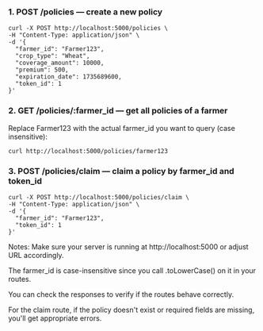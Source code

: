 ### 1. POST /policies — create a new policy

```
curl -X POST http://localhost:5000/policies \
-H "Content-Type: application/json" \
-d '{
  "farmer_id": "Farmer123",
  "crop_type": "Wheat",
  "coverage_amount": 10000,
  "premium": 500,
  "expiration_date": 1735689600,
  "token_id": 1
}'
```

### 2. GET /policies/:farmer_id — get all policies of a farmer
Replace Farmer123 with the actual farmer_id you want to query (case insensitive):

```
curl http://localhost:5000/policies/farmer123
```

### 3. POST /policies/claim — claim a policy by farmer_id and token_id

```
curl -X POST http://localhost:5000/policies/claim \
-H "Content-Type: application/json" \
-d '{
  "farmer_id": "Farmer123",
  "token_id": 1
}'

```
Notes:
Make sure your server is running at http://localhost:5000 or adjust URL accordingly.

The farmer_id is case-insensitive since you call .toLowerCase() on it in your routes.

You can check the responses to verify if the routes behave correctly.

For the claim route, if the policy doesn't exist or required fields are missing, you'll get appropriate errors.

